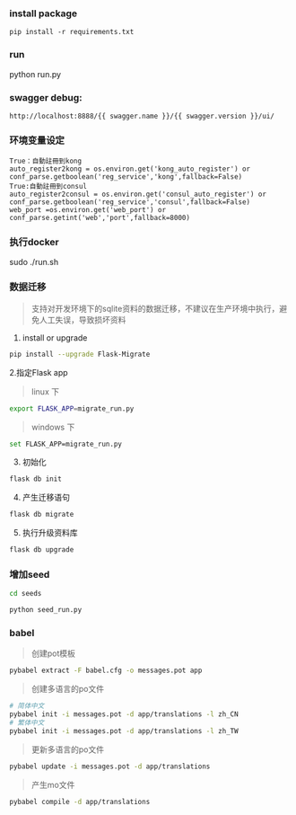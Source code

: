 

### install package
```
pip install -r requirements.txt
```
### run
python run.py

### swagger debug:
```
http://localhost:8888/{{ swagger.name }}/{{ swagger.version }}/ui/

```

### 环境变量设定
```
True：自動註冊到kong
auto_register2kong = os.environ.get('kong_auto_register') or  conf_parse.getboolean('reg_service','kong',fallback=False)
True:自動註冊到consul
auto_register2consul = os.environ.get('consul_auto_register') or  conf_parse.getboolean('reg_service','consul',fallback=False)
web_port =os.environ.get('web_port') or conf_parse.getint('web','port',fallback=8000)
```

### 执行docker
  sudo ./run.sh


### 数据迁移
> 支持对开发环境下的sqlite资料的数据迁移，不建议在生产环境中执行，避免人工失误，导致损坏资料
1. install or upgrade
```bash
pip install --upgrade Flask-Migrate
```
2.指定Flask app
> linux 下
```bash
export FLASK_APP=migrate_run.py
```
> windows 下
```bash
set FLASK_APP=migrate_run.py
```
3. 初始化
```bash
flask db init
```
4. 产生迁移语句
```bash
flask db migrate
```
5. 执行升级资料库
```bash
flask db upgrade
```
### 增加seed
```bash
cd seeds
```
```python
python seed_run.py
```
### babel
> 创建pot模板
```bash
pybabel extract -F babel.cfg -o messages.pot app
```
> 创建多语言的po文件
```bash
# 简体中文
pybabel init -i messages.pot -d app/translations -l zh_CN
# 繁体中文
pybabel init -i messages.pot -d app/translations -l zh_TW
```

> 更新多语言的po文件
```bash
pybabel update -i messages.pot -d app/translations
```

> 产生mo文件
```bash
pybabel compile -d app/translations
```